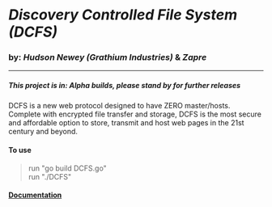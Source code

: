 # **_Discovery Controlled File System (DCFS)_**  
### by: _Hudson Newey (Grathium Industries)_ & _Zapre_  
---  
  
##### This project is in: _Alpha_ builds, please stand by for further releases
DCFS is a new web protocol designed to have ZERO master/hosts. Complete with encrypted file transfer and storage, DCFS is the most secure and affordable option to store, transmit and host web pages in the 21st century and beyond.
  
#### To use
> run "go build DCFS.go"  
> run "./DCFS"  
  
#### [Documentation](documentation.md)
